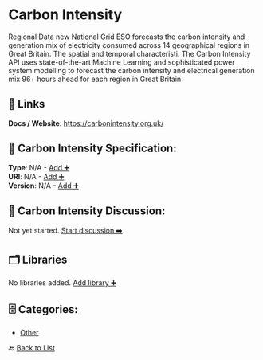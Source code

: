 # Carbon Intensity

Regional Data new National Grid ESO forecasts the carbon intensity and generation mix of electricity consumed across 14 geographical regions in Great Britain. The spatial and temporal characteristi. The Carbon Intensity API uses state-of-the-art Machine Learning and sophisticated power system modelling to forecast the carbon intensity and electrical generation mix 96+ hours ahead for each region in Great Britain

##  🔗 Links
**Docs / Website**: https://carbonintensity.org.uk/

## 🧬 Carbon Intensity Specification:
**Type**: N/A - [Add ➕](https://github.com/apis-list/apis-list/edit/main/apis.yaml#L2508)  
**URI**: N/A - [Add ➕](https://github.com/apis-list/apis-list/edit/main/apis.yaml#L2508)  
**Version**: N/A - [Add ➕](https://github.com/apis-list/apis-list/edit/main/apis.yaml#L2508)

## 💬 Carbon Intensity Discussion:
Not yet started. [Start discussion ➡️](https://github.com/apis-list/apis-list/discussions/new)

## 🗂️ Libraries

No libraries added. [Add library ➕](https://github.com/apis-list/apis-list/edit/main/apis.yaml#L2508)    


## 🗄️ Categories:
- [Other](https://github.com/apis-list/apis-list#other-)

🔙  [Back to List](https://github.com/apis-list/apis-list)
